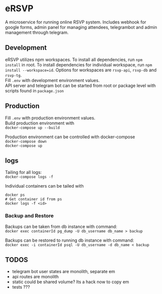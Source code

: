 # eRSVP

A microservice for running online RSVP system. Includes webhook for google forms, admin panel for managing attendees, telegrambot and admin management through telegram.

## Development

eRSVP utilizes npm workspaces. To install all dependencies, run `npm install` in root.
To install dependencies for individual workspace, run `npm install --workspace=id`. Options for workspaces are `rsvp-api`, `rsvp-db` and `rsvp-tg`.  
Fill `.env` with development environment values.  
API server and telegram bot can be started from root or package level with scripts found in `package.json`

## Production

Fill `.env` with production environment values.  
Build production environment with  
 `docker-compose up --build`

Production environment can be controlled with docker-compose  
 `docker-compose down`  
 `docker-compose up`

## logs

Tailing for all logs:  
 `docker-compose logs -f`

Individual containers can be tailed with

```
docker ps
# Get container id from ps
docker logs -f <id>
```

### Backup and Restore

Backups can be taken from db instance with command:  
`docker exec containerId pg_dump -U db_username db_name > backup`

Backups can be restored to running db instance with command:  
`docker exec -i containerId psql -U db_username -d db_name < backup`

## TODOS

- telegram bot user states are monolith, separate em
- api routes are monolith
- static could be shared volume? Its a hack now to copy em
- tests ???
